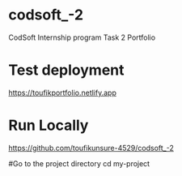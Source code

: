 # codsoft_-2
 CodSoft Internship program Task 2 Portfolio

 # Test deployment
https://toufikportfolio.netlify.app

# Run Locally
https://github.com/toufikunsure-4529/codsoft_-2

#Go to the project directory
 cd my-project

